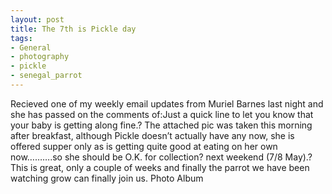 ```yaml
---
layout: post
title: The 7th is Pickle day
tags:
- General
- photography
- pickle
- senegal_parrot
---
```

Recieved one of my weekly email updates from Muriel Barnes last night and she has passed on the comments of:Just a quick line to let you know that your baby is getting along fine.?  The attached pic was taken this morning after breakfast, although Pickle doesn’t actually have any now, she is offered supper only as is getting quite good at eating on her own now……….so she should be O.K. for collection?  next weekend (7/8 May).? 
This is great, only a couple of weeks and finally the parrot we have been watching grow can finally join us.
Photo Album
